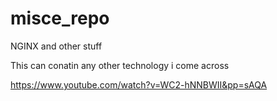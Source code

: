 # misce_repo
NGINX and other stuff

This can conatin any other technology i come across

https://www.youtube.com/watch?v=WC2-hNNBWII&pp=sAQA